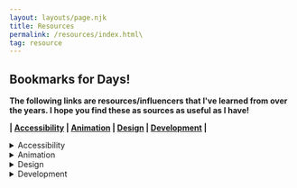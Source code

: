 ```yaml
---
layout: layouts/page.njk
title: Resources
permalink: /resources/index.html\
tag: resource
---
```

## Bookmarks for Days!

**The following links are resources/influencers that I've learned from over the years. I hope you find these as sources
as useful as I have!**

**\| [Accessibility](#accessibility) | [Animation](#animation) | [Design](#design) | [Development](#development) |**

<details>
	<summary>Accessibility</summary>

	* **Standard**

	* [W3C Accessibility Standards Overview](https://www.w3.org/WAI/standards-guidelines/)
	* [Web Content Accessibility Guidelines (WCAG) 2.0](https://www.w3.org/TR/WCAG20/)
	* [Standards for Writing Accessibly](https://alistapart.com/article/standards-for-writing-accessibly/)
	* [HTML: A good basis for accessibility](https://developer.mozilla.org/en-US/docs/Learn/Accessibility/HTML)
	* **Navigation**

	* [Accessible Mobile Navigation](https://www.a11ymatters.com/pattern/mobile-nav/)
	* [Accessibility for Hamburger Menu](https://medium.com/@linlinghao/accessibility-for-hamburger-menu-a37fa9617a89)
	* **Strategy**

	* [ADA Website Compliance: Preparing Your College or University
	Website](https://www.oho.com/blog/ada-website-compliance-preparing-your-college-or-university-website)
	* [Checklist to Comply with ADA Accessibility in Higher
	Education](https://opensenselabs.com/blog/articles/checklist-comply-ada-accessibility-higher-education)
	* [ADA Title II Action Guide for State and Local Governments](https://www.adaactionguide.org/action-steps)
	* [Making the Web More Accessible Using Machine
	Learning](https://medium.com/myplanet-musings/making-the-web-more-accessible-using-machine-learning-8a32eaafdb3a)
	* [14 easy ways to make your website more
	accessible](https://www.creativebloq.com/advice/14-easy-ways-to-make-your-website-more-accessible)
	* [A11y at Clio: How We Build Accessible UI Web
	Components](https://labs.clio.com/a11y-at-clio-how-we-build-accessible-ui-web-components-b31d8e1fef23)
	* [United States Web Design System](https://designsystem.digital.gov/)
	* [Checklist to avoid the most common accessibility
	errors](https://www.brucelawson.co.uk/2019/checklist-to-avoid-the-most-common-accessibility-errors/)
	* [Web Accessibility Tutorials](https://www.w3.org/WAI/tutorials/)
	* [How to be a keyboard accessibility super hero](http://simplyaccessible.com/article/keyboard-superhero/)
	* [Writing CSS with Accessibility in
	Mind](https://medium.com/@matuzo/writing-css-with-accessibility-in-mind-8514a0007939)
	* [Unexpected accessibility tips](https://www.cjcid.com/articles/unexpected-a11y-tips/)
	* [5 ways content can improve your websites’ accessibility — and overall
	UX](https://webflow.com/blog/5-ways-content-can-improve-your-websites-accessibility-and-overall-ux)
	* [Start with empathy](https://simplyaccessible.com/article/empathy/)
	* **Misc Resources**

	* [The state of accessible web UI frameworks](https://darekkay.com/blog/accessible-ui-frameworks/)
	* [Accessibility Update Towards 2020](https://www.boye-co.com/blog/2019/10/3/accessibility-update-towards-2020)
	* [Growing Accessibility Conversations](https://css-tricks.com/growing-accessibility-conversations/)
	* [Accessibility Reviews](https://a11y.reviews/)
	* [Enhancing The Clickable Area Size](https://ishadeed.com/article/clickable-area/)
	* [Web Components and the Accessibility Object model (AOM)](https://www.24a11y.com/2019/web-components-and-the-aom/)
	* [VICE VERSA - diagonal UI optimized for single hand
	IX](https://www.behance.net/gallery/12419409/VICE-VERSA-diagonal-UI-optimized-for-a-single-hand-IX)
	* [Accessibility in JavaScript Applications](https://marcysutton.github.io/js-a11y-workshop/)
	* [PUXL - framework](https://puxl.io/)
	* [Nutrition Cards for Accessible Components](https://davatron5000.github.io/a11y-nutrition-cards/)
	* [The A11Y Project](https://a11yproject.com/)
	* [Periodic Table of ARIA 1.0 Roles](https://dylanb.github.io/periodic-aria-roles.html)
	* [WAI-ARIA Authoring Practices 1.1](https://www.w3.org/TR/wai-aria-practices/)
	* [Accessible Rich Internet Applications (WAI-ARIA) 1.1](https://www.w3.org/TR/wai-aria/)
	* [Web Fundamentals - Accessibility](https://developers.google.com/web/fundamentals/accessibility)
	* [Accessibility a Developer's User Story](https://www.telerik.com/blogs/accessibility-developers-user-story)
	* [Accessibility Support](https://a11ysupport.io/)
	* [Using ARIA to enhance SVG
	accessibility](https://developer.paciellogroup.com/blog/2013/12/using-aria-enhance-svg-accessibility/)
	* [8 things parenting taught me about
	accessibility](https://simplyaccessible.com/article/8-things-parenting-taught-accessibility/)
	* [Sara Soueidan - What a Year of Learning and Teaching Accessibility Taught
	Me](https://www.sarasoueidan.com/blog/what-accessibility-taught-me/)
	* [Web Content Accessibility Guidelines (WCAG) Conformance](https://www.deque.com/wcag/)
	* [Website Accessibility – How you can make your website function for people of all abilities, even if you’re not a
	coder](https://strategybykatie.com/website-accessibility-how-you-can-make-your-website-function-for-people-of-all-abilities-even-if-youre-not-a-coder/)
	* [The A11Y Project - Patterns](https://a11yproject.com/patterns/)
	* [Truths about digital accessibility](https://ericwbailey.design/writing/truths-about-digital-accessibility.html)
	* [Libraries and Accessibility: Accessible
	Websites](https://libguides.ctstatelibrary.org/dld/accessibility/websites)
	* [Using the Accessibility Checker on Web
	Pages](https://www.blackbaud.com/files/support/helpfiles/luminate-online/help/Subsystems/Administrator/Content/Ref/Admin_Accessibility_Checker.html)
	* [A smartphone accessibility primer; or, how I learned to stop worrying and master mobile
	accessibility](https://simplyaccessible.com/article/smartphone-a11y-primer-1/)
	* [Finding the willing: cultivating engagement for
	accessibility](https://simplyaccessible.com/article/finding-willing-cultivating-engagement-accessibility/)
	* [Accessibility Matters](https://www.a11ymatters.com/)
	* [No Style Design System](http://nostyle.herokuapp.com/)
	* **Examples**

	* [Accessibility at Yale](https://usability.yale.edu/web-accessibility/accessibility-yale)
	* [Clever](https://clever.com/)
	* [Carnegie Museums of Pittsburgh - Innovation Studio LogoWeb Accessibility
	Guidelines](http://web-accessibility.carnegiemuseums.org/)
	* [Apple - Accessibility](https://www.apple.com/accessibility/)
	* [Deque - Pattern library](https://pattern-library.dequelabs.com/)
	* [A11Y - Style Guide](https://a11y-style-guide.com/style-guide/)
	* **Tools/Testing**

	* [Accessibility Inspector
	(Firefox)](https://marcozehe.de/2018/04/11/introducing-the-accessibility-inspector-in-the-firefox-developer-tools/)
	* [WAVE Web Accessibility Evaluation Tool](http://wave.webaim.org/)
	* [Accessibility Inspector
	(Firefox)](https://marcozehe.de/2018/04/11/introducing-the-accessibility-inspector-in-the-firefox-developer-tools/)
	* [Little Forest](https://littleforest.co.uk/)
	* [HTML CodeSniffer](http://squizlabs.github.io/HTML_CodeSniffer/)
	* [Accessibility Insights](https://accessibilityinsights.io/)
	* [webhint](https://webhint.io/)
	* [WebAIM - Contrast Checker](https://webaim.org/resources/contrastchecker/)
	* [accessiBe](https://accessibe.com/)
	* [HTML5 Accessibility](https://www.html5accessibility.com/)
	* [a11y.css - Extension](https://ffoodd.github.io/a11y.css/)
	* [Accessibility Testing Tools](https://css-tricks.com/accessibility-testing-tools/)
	* [Web Accessibility: Tools and Considerations](https://www.sitepoint.com/web-accessibility-tools-considerations/)
	* [Assistive Technologies I Test With](https://daverupert.com/2018/07/assistive-technologies-i-test-with/)
	* **Forms**

	* [Accessibility Inspector
	(Firefox)](https://marcozehe.de/2018/04/11/introducing-the-accessibility-inspector-in-the-firefox-developer-tools/)
	* [How Can I Make My Forms A Little More
	Accessible?](https://medium.com/@roblcopeland/how-can-i-make-my-forms-a-little-more-accessible-1726d63210f2)
	* [USWDS - Form controls](https://designsystem.digital.gov/components/form-controls/)
	* [USWDS - Form templates](https://designsystem.digital.gov/components/form-templates/)
	* [Where to put buttons on forms](https://adamsilver.io/articles/where-to-put-buttons-in-forms/)
	* [Making a Better Custom Select Element](https://24ways.org/2019/making-a-better-custom-select-element/)
	* [Multi-page Forms](https://www.w3.org/WAI/tutorials/forms/multi-page/)
	* [Accessibility testing a multi-channel form
	wizard](https://vfowler.com/accessibility-testing-multi-channel-form-wizard/)
	* **Legal**

	* [Higher Ed Accessibility Lawsuits, Complaints, and
	Settlements](https://www.d.umn.edu/~lcarlson/atteam/lawsuits.html)
	* [Feds Prod Universities to Address Website Accessibility
	Complaints](https://www.insidehighered.com/news/2018/11/06/universities-still-struggle-make-websites-accessible-all)
	* **Influencers**

	* [Kristina Podnar](https://www.kpodnar.com/)
	* [Sara Soueidan](https://www.sarasoueidan.com/)
	* [Sergei Kriger](https://www.sergeikriger.com/)
	* [Aaron Gustafson](https://www.aaron-gustafson.com/)
	* **Code**

	* [CodePen - Hamburger Menu](https://codepen.io/shadeed/pen/PMygee)
	* [Having a Little Fun With Custom Focus
	Styles](https://css-tricks.com/having-a-little-fun-with-custom-focus-styles/)
 * **Documents**

	* [Kristina Podnar - Branding
	Policy](https://docs.google.com/document/d/1Bka7B6oeyF0N8H_kpR0oWtNQqoZkwvv1YcSlBXOy0CU/edit?usp=sharing)
	* [Kristina Podnar - Logo
	standard](https://docs.google.com/document/d/1cgjG_LYLcjxJkklF-JkOxo-mFNX9cKXjx0WVT9Stl7U/edit?usp=sharing)
	* [Kristina Podnar - Privacy
	policy](https://docs.google.com/document/d/1lLZWnkZPWn8HVjR3nkH1lv2AHscaHjntjbeKPrKtp-M/edit?usp=sharing)
	* [Kristina Podnar - Privacy
	statement](https://docs.google.com/document/d/1ZeHNfqBDOXd7ZmTKIG9UFVukH75AJqZyAsEyM5QQ7dM/edit)
	* [Kristina Podnar - Accessibility policy we developed for Greg
	V](https://docs.google.com/document/d/12bQ7zFqiS5KLnDSC4nQU60JoL0CJarujsDUtlEB_KXI/edit?usp=sharing)
</details>

<details>
  <summary>Animation</summary>
  
  ## Heading
  1. A numbered
  2. list
     * With some
     * Sub bullets
</details>

<details>
  <summary>Design</summary>
  
  ## Heading
  1. A numbered
  2. list
     * With some
     * Sub bullets
</details>

<details>
  <summary>Development</summary>
  
  ## Heading
  1. A numbered
  2. list
     * With some
     * Sub bullets
</details>